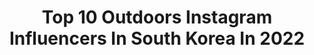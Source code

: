 ---
title: Top 10 Outdoors Instagram Influencers In South Korea In 2022
description: >-
  Find top outdoors Instagram influencers in South Korea in 2022. Most popular hashtags: #korea #camping #nature #outdoor.
platform: Instagram
hits: 24
text_top: Analyze the top-rated Instagram profiles on inBeat.
text_bottom: inBeat holds 24 Instagram influencers like this in South Korea for you to work with.
profiles:
  - username: "leessssseul"
    fullname: >-
      Seulgi Lee
    bio: >-
      ✍🏻 따뜻한 순간들과 온전한 쉼의 기록 🌿 mountfulness in nature 📺 Youtube : 아웃씨 Outdoorsis ⛰
    location: "South Korea"
    followers: 15555
    engagement: 752
    commentsToLikes: 0.042721
    id: ck5zybynu9lsh0i14774sssfz
    verified: false
    hashtags: "#leki, #outdoorsis, #outdoorlife, #outdoorsisters"
  - username: "chloe19890309"
    fullname: >-
      Chloe
    bio: >-
      Seoul🇰🇷 ❄️🏂 🚴🏽‍♀️ 🎒 🏕 산행 정보는 정상석 사진 피드 참고해주세요 🥰 네이버 블로그 & 유튜브 #클로이다이어리 📷 @chloe__photo__
    location: "South Korea"
    followers: 7727
    engagement: 985
    commentsToLikes: 0.014851
    id: ck5zybll79l350i149867uw00
    verified: false
    hashtags: "#trekking, #korea, #outdoors, #bac"
  - username: "outdoor_young"
    fullname: >-
      gayoung | 아웃씨 /산에서 힐링
    bio: >-
      mountains × photography × travel fall in love with mountain💕 너도 타보면 알게될거야🤘 KASK&KOO Ambassador
    location: "South Korea"
    followers: 16551
    engagement: 1132
    commentsToLikes: 0.022397
    id: ck5zybzkj9ltq0i14103mrxd8
    verified: false
    hashtags: "#outdoorsis, #outsis, #outdoorsisters, #hiking"
  - username: "gold.shin"
    fullname: >-
      Gold.Shin
    bio: >-
      #러프네이쳐. #와일드캠핑. #밴라이프. #신혼일기.
    location: "South Korea"
    followers: 7795
    engagement: 770
    commentsToLikes: 0.020544
    id: ck5hnslsyobkr0i11wuj744ct
    verified: false
    hashtags: "#outdoor, #vancamping, #bushcraft, #bornfire"
  - username: "sofjin_"
    fullname: >-
      Sofia Jin
    bio: >-
      Entertainer, adventurer & creator. In love with the 🌍 & presenting it! @thenorthfaceuk Explorer, @ospreyeurope athlete 🎬hcarlile@unitedagents.co.uk.
    location: "South Korea"
    followers: 97422
    engagement: 360
    commentsToLikes: 0.012775
    id: ck13cfi9r030u0i19x95av55i
    verified: false
    hashtags: "#outdoors, #neverstopexploring, #funny, #rickandmortysunscreaming"
  - username: "noealz"
    fullname: >-
      Anime / Manga / Art
    bio: >-
      📷 Noe Alonzo - 노위 🇰🇷 Seoul, South Korea 🌇 Anime, Lofi, Vaporwave 🌃 Pro account @noealzii - 📌 Click the link / Tutorials / Wallpapers / Prints
    location: "South Korea"
    followers: 9795
    engagement: 1032
    commentsToLikes: 0.011913
    id: ck0u6752912k20i193dvgx1me
    verified: false
    hashtags: "#cloudchaser, #asia, #callforart, #cartoonist"
  - username: "bingleytheboston"
    fullname: >-
      Bingley
    bio: >-
      I'm Bingley, a Boston Terrier from Seoul, 🇰🇷South Korea. I hurt my eye when on the streets, but I'm a happy and friendly guy despite everything! In 🇨🇦
    location: "South Korea"
    followers: 8767
    engagement: 449
    commentsToLikes: 0.020598
    id: ck15thj8zi3uo0i19w6m9novq
    verified: false
    hashtags: "#doggy, #instagood, #bostonterriergang, #autumn"
  - username: "peach2gold"
    fullname: >-
      이장군
    bio: >-
      Outdoor life with dogs in Korea 📚#유럽우리함께오길잘했다 이장군 걷고 이수경 씀 #장군이의미국여행 #장군이의유럽여행 👧 96.06 장군이누나 🐶 12.01 이장군 🐰 20.01 여동생 이연두 💜장군이의 지구여행 유튜브💜
    location: "South Korea"
    followers: 28464
    engagement: 1105
    commentsToLikes: 0.016107
    id: ckap7osmokws00i78vtitz19e
    verified: false
    hashtags: "#24, #sup, #10km"
  - username: "itsme_youngran"
    fullname: >-
      YoungRan Kim
    bio: >-
      ⛰도 타고, 🚴‍♀️도 타요 - 🙋🏻‍♀️ #임상영양사 👉 @rd_youngran 📺YOU Tube [란대장] 청량산! 가을산행으로 꼭 가보세요! 강추강추!
    location: "South Korea"
    followers: 6593
    engagement: 1000
    commentsToLikes: 0.032878
    id: ck9wfn6duplby0j78qs9ppnmo
    verified: false
    hashtags: "#lovecycling, #cycletouring, #outdoor, #mountainlife"
  - username: "lamacamper"
    fullname: >-
      라마, 일상을 여행처럼
    bio: >-
      #TEAMWCAM #캠핑
    location: "South Korea"
    followers: 6460
    engagement: 1138
    commentsToLikes: 0.027029
    id: ck9wfd0hhobir0j78maopl5xt
    verified: false
    hashtags: "#wildcamp, #campinggear, #sunset, #camp"
---